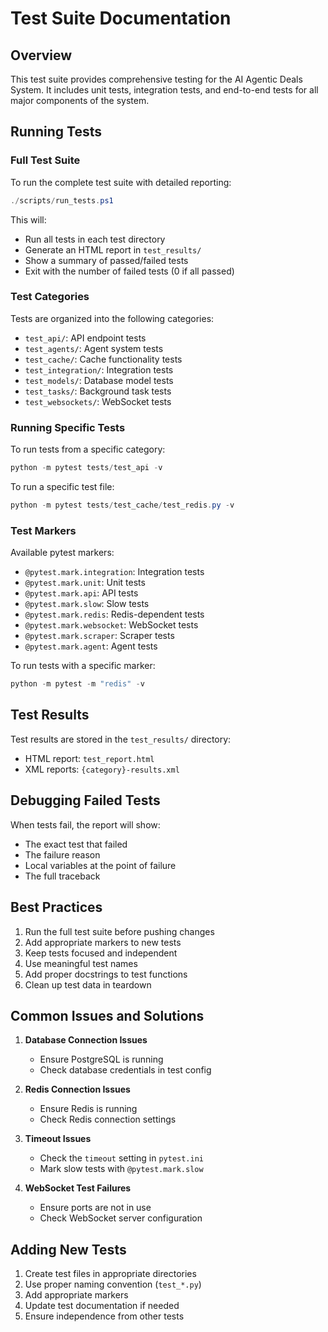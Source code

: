 # Test Suite Documentation

## Overview
This test suite provides comprehensive testing for the AI Agentic Deals System. It includes unit tests, integration tests, and end-to-end tests for all major components of the system.

## Running Tests

### Full Test Suite
To run the complete test suite with detailed reporting:
```powershell
./scripts/run_tests.ps1
```

This will:
- Run all tests in each test directory
- Generate an HTML report in `test_results/`
- Show a summary of passed/failed tests
- Exit with the number of failed tests (0 if all passed)

### Test Categories
Tests are organized into the following categories:
- `test_api/`: API endpoint tests
- `test_agents/`: Agent system tests
- `test_cache/`: Cache functionality tests
- `test_integration/`: Integration tests
- `test_models/`: Database model tests
- `test_tasks/`: Background task tests
- `test_websockets/`: WebSocket tests

### Running Specific Tests
To run tests from a specific category:
```powershell
python -m pytest tests/test_api -v
```

To run a specific test file:
```powershell
python -m pytest tests/test_cache/test_redis.py -v
```

### Test Markers
Available pytest markers:
- `@pytest.mark.integration`: Integration tests
- `@pytest.mark.unit`: Unit tests
- `@pytest.mark.api`: API tests
- `@pytest.mark.slow`: Slow tests
- `@pytest.mark.redis`: Redis-dependent tests
- `@pytest.mark.websocket`: WebSocket tests
- `@pytest.mark.scraper`: Scraper tests
- `@pytest.mark.agent`: Agent tests

To run tests with a specific marker:
```powershell
python -m pytest -m "redis" -v
```

## Test Results
Test results are stored in the `test_results/` directory:
- HTML report: `test_report.html`
- XML reports: `{category}-results.xml`

## Debugging Failed Tests
When tests fail, the report will show:
- The exact test that failed
- The failure reason
- Local variables at the point of failure
- The full traceback

## Best Practices
1. Run the full test suite before pushing changes
2. Add appropriate markers to new tests
3. Keep tests focused and independent
4. Use meaningful test names
5. Add proper docstrings to test functions
6. Clean up test data in teardown

## Common Issues and Solutions
1. **Database Connection Issues**
   - Ensure PostgreSQL is running
   - Check database credentials in test config

2. **Redis Connection Issues**
   - Ensure Redis is running
   - Check Redis connection settings

3. **Timeout Issues**
   - Check the `timeout` setting in `pytest.ini`
   - Mark slow tests with `@pytest.mark.slow`

4. **WebSocket Test Failures**
   - Ensure ports are not in use
   - Check WebSocket server configuration

## Adding New Tests
1. Create test files in appropriate directories
2. Use proper naming convention (`test_*.py`)
3. Add appropriate markers
4. Update test documentation if needed
5. Ensure independence from other tests 